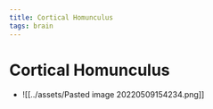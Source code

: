 ```yaml
---
title: Cortical Homunculus
tags: brain
---
```


# Cortical Homunculus
- ![[../assets/Pasted image 20220509154234.png]]






























